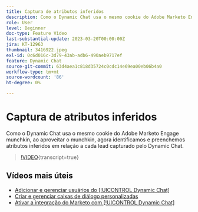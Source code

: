 ```yaml
---
title: Captura de atributos inferidos
description: Como o Dynamic Chat usa o mesmo cookie do Adobe Marketo Engage munchkin, ao aproveitar o munchkin, agora identificamos e preenchemos atributos inferidos em relação a cada lead capturado pelo Dynamic Chat
role: User
level: Beginner
doc-type: Feature Video
last-substantial-update: 2023-03-20T00:00:00Z
jira: KT-12963
thumbnail: 3416922.jpeg
exl-id: 0c6d016c-3d79-43ab-adb6-490aeb9717ef
feature: Dynamic Chat
source-git-commit: 63d4aea1c818d35724c0cdc14e69ea00eb06b4a0
workflow-type: tm+mt
source-wordcount: '86'
ht-degree: 0%

---
```


# Captura de atributos inferidos

Como o Dynamic Chat usa o mesmo cookie do Adobe Marketo Engage munchkin, ao aproveitar o munchkin, agora identificamos e preenchemos atributos inferidos em relação a cada lead capturado pelo Dynamic Chat.

>[!VIDEO](https://video.tv.adobe.com/v/3416922/?quality=12&learn=on){transcript=true}

## Vídeos mais úteis

* [Adicionar e gerenciar usuários do [!UICONTROL Dynamic Chat]](user-management.md)
* [Criar e gerenciar caixas de diálogo personalizadas](dialogue-management.md)
* [Ativar a integração do Marketo com [!UICONTROL Dynamic Chat]](marketo-integration.md)
